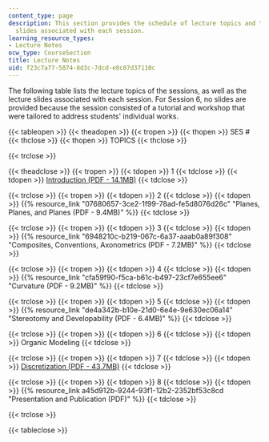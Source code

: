 ```yaml
---
content_type: page
description: This section provides the schedule of lecture topics and the lectures
  slides associated with each session.
learning_resource_types:
- Lecture Notes
ocw_type: CourseSection
title: Lecture Notes
uid: f23c7a77-5874-8d3c-7dcd-e8c87d37110c
---
```


The following table lists the lecture topics of the sessions, as well as the lecture slides associated with each session. For Session 6, no slides are provided because the session consisted of a tutorial and workshop that were tailored to address students' individual works.

{{< tableopen >}}
{{< theadopen >}}
{{< tropen >}}
{{< thopen >}}
SES #
{{< thclose >}}
{{< thopen >}}
TOPICS
{{< thclose >}}

{{< trclose >}}

{{< theadclose >}}
{{< tropen >}}
{{< tdopen >}}
1
{{< tdclose >}}
{{< tdopen >}}
[Introduction (PDF - 14.1MB)](/ans7870/4/4.105/f12/MIT4_105F12_lec1-intro.pdf)
{{< tdclose >}}

{{< trclose >}}
{{< tropen >}}
{{< tdopen >}}
2
{{< tdclose >}}
{{< tdopen >}}
{{% resource_link "07680657-3ce2-1f99-78ad-fe5d8076d26c" "Planes, Planes, and Planes (PDF - 9.4MB)" %}}
{{< tdclose >}}

{{< trclose >}}
{{< tropen >}}
{{< tdopen >}}
3
{{< tdclose >}}
{{< tdopen >}}
{{% resource_link "6948210c-b219-067c-6a37-aaab0a89f308" "Composites, Conventions, Axonometrics (PDF - 7.2MB)" %}}
{{< tdclose >}}

{{< trclose >}}
{{< tropen >}}
{{< tdopen >}}
4
{{< tdclose >}}
{{< tdopen >}}
{{% resource_link "cfa59f90-f5ca-b61c-b497-23cf7e655ee6" "Curvature (PDF - 9.2MB)" %}}
{{< tdclose >}}

{{< trclose >}}
{{< tropen >}}
{{< tdopen >}}
5
{{< tdclose >}}
{{< tdopen >}}
{{% resource_link "de4a342b-b10e-21d0-6e4e-9e630ec06a14" "Stereotomy and Developability (PDF - 6.4MB)" %}}
{{< tdclose >}}

{{< trclose >}}
{{< tropen >}}
{{< tdopen >}}
6
{{< tdclose >}}
{{< tdopen >}}
Organic Modeling
{{< tdclose >}}

{{< trclose >}}
{{< tropen >}}
{{< tdopen >}}
7
{{< tdclose >}}
{{< tdopen >}}
[Discretization (PDF - 43.7MB)](/ans7870/4/4.105/f12/MIT4_105F12_lec7-discret.pdf)
{{< tdclose >}}

{{< trclose >}}
{{< tropen >}}
{{< tdopen >}}
8
{{< tdclose >}}
{{< tdopen >}}
{{% resource_link a45d912b-9244-93f1-12b2-2352bf53c8cd "Presentation and Publication (PDF)" %}}
{{< tdclose >}}

{{< trclose >}}

{{< tableclose >}}